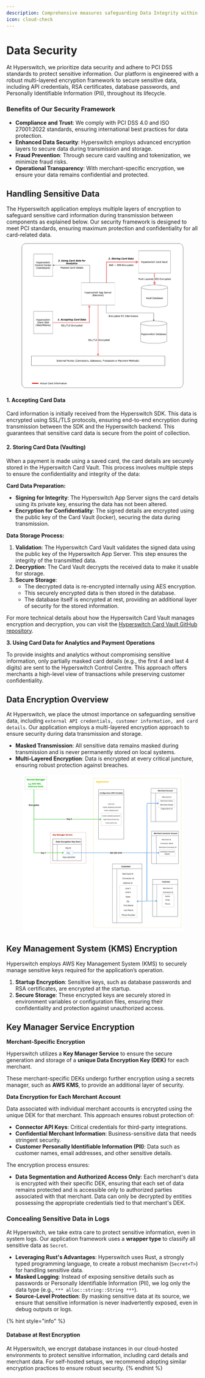 ```yaml
---
description: Comprehensive measures safeguarding Data Integrity within Hyperswitch
icon: cloud-check
---
```


# Data Security

At Hyperswitch, we prioritize data security and adhere to PCI DSS standards to protect sensitive information. Our platform is engineered with a robust multi-layered encryption framework to secure sensitive data, including API credentials, RSA certificates, database passwords, and Personally Identifiable Information (PII), throughout its lifecycle.

### **Benefits of Our Security Framework**

* **Compliance and Trust**: We comply with PCI DSS 4.0 and ISO 27001:2022 standards, ensuring international best practices for data protection.
* **Enhanced Data Security**: Hyperswitch employs advanced encryption layers to secure data during transmission and storage.
* **Fraud Prevention**: Through secure card vaulting and tokenization, we minimize fraud risks.
* **Operational Transparency**: With merchant-specific encryption, we ensure your data remains confidential and protected.

## Handling Sensitive Data

The Hyperswitch application employs multiple layers of encryption to safeguard sensitive card information during transmission between components as explained below. Our security framework is designed to meet PCI standards, ensuring maximum protection and confidentiality for all card-related data.

<figure><img src="../../.gitbook/assets/system1.jpg" alt=""><figcaption></figcaption></figure>

#### **1. Accepting Card Data**

Card information is initially received from the Hyperswitch SDK. This data is encrypted using SSL/TLS protocols, ensuring end-to-end encryption during transmission between the SDK and the Hyperswitch backend. This guarantees that sensitive card data is secure from the point of collection.

#### **2. Storing Card Data (Vaulting)**

When a payment is made using a saved card, the card details are securely stored in the Hyperswitch Card Vault. This process involves multiple steps to ensure the confidentiality and integrity of the data:

**Card Data Preparation:**

* **Signing for Integrity**: The Hyperswitch App Server signs the card details using its private key, ensuring the data has not been altered.
* **Encryption for Confidentiality**: The signed details are encrypted using the public key of the Card Vault (locker), securing the data during transmission.

**Data Storage Process:**

1. **Validation**: The Hyperswitch Card Vault validates the signed data using the public key of the Hyperswitch App Server. This step ensures the integrity of the transmitted data.
2. **Decryption**: The Card Vault decrypts the received data to make it usable for storage.
3. **Secure Storage**:
   * The decrypted data is re-encrypted internally using AES encryption.
   * This securely encrypted data is then stored in the database.
   * The database itself is encrypted at rest, providing an additional layer of security for the stored information.

For more technical details about how the Hyperswitch Card Vault manages encryption and decryption, you can visit the [Hyperswitch Card Vault GitHub repository](https://github.com/juspay/hyperswitch-card-vault).

**3. Using Card Data for Analytics and Payment Operations**

To provide insights and analytics without compromising sensitive information, only partially masked card details (e.g., the first 4 and last 4 digits) are sent to the Hyperswitch Control Centre. This approach offers merchants a high-level view of transactions while preserving customer confidentiality.

## Data Encryption Overview

At Hyperswitch, we place the utmost importance on safeguarding sensitive data, including `external API credentials, customer information, and card details`. Our application employs a multi-layered encryption approach to ensure security during data transmission and storage.

* **Masked Transmission**: All sensitive data remains masked during transmission and is never permanently stored on local systems.
* **Multi-Layered Encryption**: Data is encrypted at every critical juncture, ensuring robust protection against breaches.

<figure><img src="../../.gitbook/assets/Key Manager Service (1).jpg" alt=""><figcaption></figcaption></figure>

## Key Management System (KMS) Encryption

Hyperswitch employs AWS Key Management System (KMS) to securely manage sensitive keys required for the application’s operation.

1. **Startup Encryption**: Sensitive keys, such as database passwords and RSA certificates, are encrypted at the startup.
2. **Secure Storage**: These encrypted keys are securely stored in environment variables or configuration files, ensuring their confidentiality and protection against unauthorized access.

## Key Manager Service Encryption

**Merchant-Specific Encryption**

Hyperswitch utilizes a **Key Manager Service** to ensure the secure generation and storage of a **unique Data Encryption Key (DEK)** for each merchant.&#x20;

These merchant-specific DEKs undergo further encryption using a secrets manager, such as **AWS KMS**, to provide an additional layer of security.

**Data Encryption for Each Merchant Account**

Data associated with individual merchant accounts is encrypted using the unique DEK for that merchant. This approach ensures robust protection of:

* **Connector API Keys**: Critical credentials for third-party integrations.
* **Confidential Merchant Information**: Business-sensitive data that needs stringent security.
* **Customer Personally Identifiable Information (PII)**: Data such as customer names, email addresses, and other sensitive details.

The encryption process ensures:

* **Data Segmentation and Authorized Access Only**: Each merchant's data is encrypted with their specific DEK, ensuring that each set of data remains protected and is accessible only to authorized parties associated with that merchant. Data can only be decrypted by entities possessing the appropriate credentials tied to that merchant's DEK.

### Concealing Sensitive Data in Logs

At Hyperswitch, we take extra care to protect sensitive information, even in system logs. Our application framework uses a **wrapper type** to classify all sensitive data as `Secret`.

* **Leveraging Rust's Advantages**: Hyperswitch uses Rust, a strongly typed programming language, to create a robust mechanism (`Secret<T>`) for handling sensitive data.
* **Masked Logging**: Instead of exposing sensitive details such as passwords or Personally Identifiable Information (PII), we log only the data type (e.g., `*** alloc::string::String ***`).
* **Source-Level Protection**: By masking sensitive data at its source, we ensure that sensitive information is never inadvertently exposed, even in debug outputs or logs.

{% hint style="info" %}
#### Database at Rest Encryption

At Hyperswitch, we encrypt database instances in our cloud-hosted environments to protect sensitive information, including card details and merchant data. For self-hosted setups, we recommend adopting similar encryption practices to ensure robust security.
{% endhint %}
